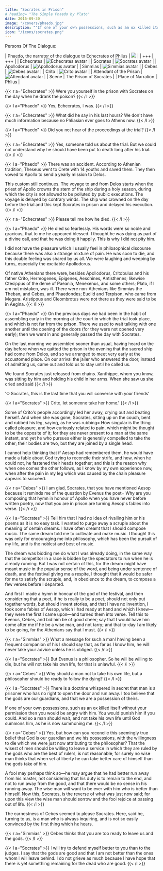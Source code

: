 ```yaml
---
title: "Socrates in Prison"
# heading= "The Simple Phaedo by Plato"
date: 2015-09-30
image: "/covers/phaedo.jpg"
description: "'If one of your own possessions, such as an ox killed itself without your permission then you would be angry with him. You would punish him if you could. And so a man should wait, and not take his own life until God summons him, as he is now summoning me.'"
icon: "/icons/socrates.png"
---
```



Persons Of The Dialogue:

| Phaedo, the narrator of the dialogue to Echecrates of Phlius | ![](/avatars/g1.jpg) |
| +++ | +++ |
| Echecrates | ![Echecrates avatar](/avatars/g1.jpg) |
| Socrates | ![Socrates avatar](/avatars/g2.jpg) |
| Apollodorus | ![Apollodorus avatar](/avatars/g3.jpg) |
| Simmias | ![Simmias avatar](/avatars/g1.jpg) |
| Cebes | ![Cebes avatar](/avatars/g1.jpg) |
| Crito | ![Crito avatar](/avatars/g1.jpg) |
| Attendant of the Prison | ![Attendant avatar](/avatars/g1.jpg) |
| Scene | The Prison of Socrates |
| Place of Narration | Phlius |

{{< r a="Echecrates" >}}
Were you yourself in the prison with Socrates on the day when he drank the poison?
{{< /r >}}

{{< l a="Phaedo" >}}
Yes, Echecrates, I was.
{{< /l >}}

{{< r a="Echecrates" >}}
What did he say in his last hours? We don't have much information because no Phliasian ever goes to Athens now.
{{< /l >}}

{{< l a="Phaedo" >}}
Did you not hear of the proceedings at the trial?
{{< /l >}}

{{< r a="Echecrates" >}}
Yes, someone told us about the trial. But we could not understand why he should have been put to death long after his trial.
{{< /l >}}

{{< l a="Phaedo" >}}
There was an accident. According to Athenian tradition, Theseus went to Crete with 14 youths and saved them. They then vowed to Apollo to send a yearly mission to Delos. 

This custom still continues. The voyage to and from Delos starts when the priest of Apollo crowns the stern of the ship during a holy season, during which the city is not allowed to be polluted by public executions. The voyage is delayed by contrary winds. The ship was crowned on the day before the trial and this kept Socrates in prison and delayed his execution.
{{< /l >}}

{{< r a="Echecrates" >}}
Please tell me how he died.
{{< /l >}}

{{< l a="Phaedo" >}}
He died so fearlessly. His words were so noble and gracious, that to me he appeared blessed. I thought he was dying as part of a divine call, and that he was doing it happily. This is why I did not pity him. 

I did not have the pleasure which I usually feel in philosophical discourse because there was also a strange mixture of pain. He was soon to die, and this double feeling was shared by us all. We were laughing and weeping by turns, especially the excitable Apollodorus. 

Of native Athenians there were, besides Apollodorus, Critobulus and his father Crito, Hermogenes, Epigenes, Aeschines, Antisthenes; likewise Ctesippus of the deme of Paeania, Menexenus, and some others; Plato, if I am not mistaken, was ill. There were non-Athenians like Simmias the Theban, and Cebes, and Phaedondes; Euclid and Terpison, who came from Megara. Aristippus and Cleombrotus were not there as they were said to be in Aegina.
{{< /l >}}

{{< l a="Phaedo" >}}
On the previous days we had been in the habit of assembling early in the morning at the court in which the trial took place, and which is not far from the prison. There we used to wait talking with one another until the opening of the doors (for they were not opened very early); then we went in and generally passed the day with Socrates. 

On the last morning we assembled sooner than usual, having heard on the day before when we quitted the prison in the evening that the sacred ship had come from Delos, and so we arranged to meet very early at the accustomed place. On our arrival the jailer who answered the door, instead of admitting us, came out and told us to stay until he called us. 

<!-- 'For the Eleven,' he said, 'are now with Socrates; they are taking off his chains, and giving orders that he is to die to-day.'  -->

We found Socrates just released from chains. Xanthippe, whom you know, was sitting by him and holding his child in her arms. When she saw us she cried and said
{{< /l >}}

'O Socrates, this is the last time that you will converse with your friends' 


{{< l a="Socrates" >}}
Crito, let someone take her home.' 
{{< /l >}}


Some of Crito's people accordingly led her away, crying out and beating herself. And when she was gone, Socrates, sitting up on the couch, bent and rubbed his leg, saying, as he was rubbing= How singular is the thing called pleasure, and how curiously related to pain, which might be thought to be the opposite of it; for they are never present to a man at the same instant, and yet he who pursues either is generally compelled to take the other; their bodies are two, but they are joined by a single head. 

I cannot help thinking that if Aesop had remembered them, he would have made a fable about God trying to reconcile their strife, and how, when he could not, he fastened their heads together; and this is the reason why when one comes the other follows, as I know by my own experience now, when after the pain in my leg which was caused by the chain pleasure appears to succeed.

{{< r a="Cebes" >}}
I am glad, Socrates, that you have mentioned Aesop because it reminds me of the question by Evenus the poet= Why are you composing that hymn in honour of Apollo when you have never before written poetry, now that you are in prison are turning Aesop's fables into verse.
{{< /r >}}

{{< l a="Socrates" >}}
Tell him that I had no idea of rivalling him or his poems as it is no easy task. I wanted to purge away a scruple about the meaning of certain dreams. I have often dreamt that I should compose music. The same dream told me to cultivate and make music. I thought this was only for encouraging me into philosophy, which has been the pursuit of my life, and is the noblest and best of music. 

The dream was bidding me do what I was already doing, in the same way that the competitor in a race is bidden by the spectators to run when he is already running. But I was not certain of this, for the dream might have meant music in the popular sense of the word, and being under sentence of death, and the festival giving me a respite, I thought that it would be safer for me to satisfy the scruple, and, in obedience to the dream, to compose a few verses before I departed. 

And first I made a hymn in honour of the god of the festival, and then considering that a poet, if he is really to be a poet, should not only put together words, but should invent stories, and that I have no invention, I took some fables of Aesop, which I had ready at hand and which I knew—they were the first I came upon—and turned them into verse. Tell this to Evenus, Cebes, and bid him be of good cheer; say that I would have him come after me if he be a wise man, and not tarry; and that to-day I am likely to be going, for the Athenians say that I must.
{{< /l >}}

{{< r a="Simmias" >}}
What a message for such a man! having been a frequent companion of his I should say that, as far as I know him, he will never take your advice unless he is obliged.
{{< /r >}}

{{< l a="Socrates" >}}
But Evenus is a philosopher. So he will be willing to die, but he will not take his own life, for that is unlawful.
{{< /l >}}

{{< r a="Cebes" >}}
Why should a man not to take his own life, but a philosopher should be ready to follow the dying?
{{< /l >}}

<!-- {{< l a="Socrates" >}}And have you, Cebes and Simmias, who are the disciples of Philolaus, never heard him speak of this?{{< /l >}}
Yes, but his language was obscure, Socrates.

{{< l a="Socrates" >}}
My words, too, are only an echo; but there is no reason why I should not repeat what I have heard= and indeed, as I am going to another place, it is very meet for me to be thinking and talking of the nature of the pilgrimage which I am about to make. What can I do better in the interval between this and the setting of the sun?

Then tell me, Socrates, why is suicide held to be unlawful? as I have certainly heard Philolaus, about whom you were just now asking, affirm when he was staying with us at Thebes= and there are others who say the same, although I have never understood what was meant by any of them.

Do not lose heart, replied Socrates, and

the day may come when you will understand. I suppose that you wonder why, when other things which are evil may be good at certain times and to certain persons, death is to be the only exception, and why, when a man is better dead, he is not permitted to be his own benefactor, but must wait for the hand of another.

Very true, said Cebes, laughing gently and speaking in his native Boeotian.

I admit the appearance of inconsistency in what I am saying; but there may not be any real inconsistency after all. -->

{{< l a="Socrates" >}}
There is a doctrine whispered in secret that man is a prisoner who has no right to open the door and run away. I too believe that the gods are our guardians, and that we are a possession of theirs. 

If one of your own possessions, such as an ox killed itself without your permission then you would be angry with him. You would punish him if you could. And so a man should wait, and not take his own life until God summons him, as he is now summoning me.
{{< /l >}}


{{< r a="Cebes" >}}
Yes, but how can you reconcile this seemingly true belief that God is our guardian and we his possessions, with the willingness to die which we were just now attributing to the philosopher? That the wisest of men should be willing to leave a service in which they are ruled by the gods who are the best of rulers, is not reasonable; for surely no wise man thinks that when set at liberty he can take better care of himself than the gods take of him. 

A fool may perhaps think so—he may argue that he had better run away from his master, not considering that his duty is to remain to the end, and not to run away from the good, and that there would be no sense in his running away. The wise man will want to be ever with him who is better than himself. Now this, Socrates, is the reverse of what was just now said; for upon this view the wise man should sorrow and the fool rejoice at passing out of life.
{{< /l >}}

The earnestness of Cebes seemed to please Socrates. Here, said he, turning to us, is a man who is always inquiring, and is not so easily convinced by the first thing which he hears.


{{< r a="Simmias" >}}
Cebes thinks that you are too ready to leave us and the gods.
{{< /l >}}


{{< l a="Socrates" >}}
I will try to defend myself better to you than to the judges. I say that the gods are good and that I am not better than the ones whom I will leave behind. I do not grieve as much because I have hope that there is yet something remaining for the dead who are good.
{{< /l >}}

<!-- {{< r a="Thrasymachus" >}}
But you will take away your thoughts with you and not impart them to us. They are a benefit that we are entitled to share
{{< /l >}}
 -->
<!-- {{< r a="Cebes" >}}
Crito= The prison guard says that you should not talk much since it increases heat which then interferes with the poison. Excited persons usually take a second or even a third dose.{{< /l >}} -->

